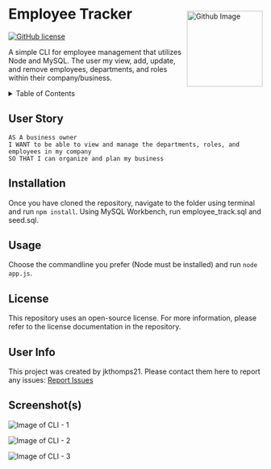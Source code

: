 <img src="https://avatars0.githubusercontent.com/u/49950576?v=4" alt="Github Image" width="150" align="right" style="margin: 50px 0 0 10px"/>

# Employee Tracker

[![GitHub license](https://img.shields.io/github/license/jkthomps21/Employee-Tracker)](https://github.com/jkthomps21/Employee-Tracker/blob/master/LICENSE) 

A simple CLI for employee management that utilizes Node and MySQL. The user my view, add, update, and remove employees, departments, and roles within their company/business.

<details>
<summary>Table of Contents</summary>

## Table of Contents
* Description
* [Installation](#installation)
* [Usage](#usage)
* [License](#license)
* [User Info](#user-info)

</details>

## User Story
```
AS A business owner
I WANT to be able to view and manage the departments, roles, and employees in my company
SO THAT I can organize and plan my business
```

## Installation
Once you have cloned the repository, navigate to the folder using terminal and run `npm install`. Using MySQL Workbench, run employee_track.sql and seed.sql.

## Usage
Choose the commandline you prefer (Node must be installed) and run `node app.js`.

## License
This repository uses an open-source license. For more information, please refer to the license documentation in the repository.

## User Info
This project was created by jkthomps21.
Please contact them here to report any issues: <a href="mailto:jkthomps21@gmail.com">Report Issues</a>

## Screenshot(s)
![Image of CLI - 1](https://user-images.githubusercontent.com/49950576/86139020-d645ce00-bab4-11ea-9e06-299a7914e3eb.png)

![Image of CLI - 2](https://user-images.githubusercontent.com/49950576/86139098-f2496f80-bab4-11ea-98f5-ecbd7b24534a.png)

![Image of CLI - 3](https://user-images.githubusercontent.com/49950576/86139163-07260300-bab5-11ea-9f35-53adababa7f7.png)